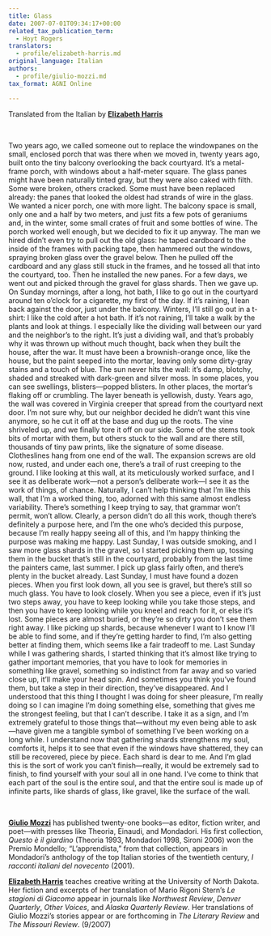 ```yaml
---
title: Glass
date: 2007-07-01T09:34:17+00:00
related_tax_publication_term:
  - Hoyt Rogers
translators:
  - profile/elizabeth-harris.md
original_language: Italian
authors:
  - profile/giulio-mozzi.md
tax_format: AGNI Online

---
```

Translated from the Italian by [**Elizabeth Harris**][1]

&nbsp;

Two years ago, we called someone out to replace the windowpanes on the small, enclosed porch that was there when we moved in, twenty years ago, built onto the tiny balcony overlooking the back courtyard. It’s a metal-frame porch, with windows about a half-meter square. The glass panes might have been naturally tinted gray, but they were also caked with filth. Some were broken, others cracked. Some must have been replaced already: the panes that looked the oldest had strands of wire in the glass. We wanted a nicer porch, one with more light. The balcony space is small, only one and a half by two meters, and just fits a few pots of geraniums and, in the winter, some small crates of fruit and some bottles of wine. The porch worked well enough, but we decided to fix it up anyway. The man we hired didn’t even try to pull out the old glass: he taped cardboard to the inside of the frames with packing tape, then hammered out the windows, spraying broken glass over the gravel below. Then he pulled off the cardboard and any glass still stuck in the frames, and he tossed all that into the courtyard, too. Then he installed the new panes. For a few days, we went out and picked through the gravel for glass shards. Then we gave up. On Sunday mornings, after a long, hot bath, I like to go out in the courtyard around ten o’clock for a cigarette, my first of the day. If it’s raining, I lean back against the door, just under the balcony. Winters, I’ll still go out in a t-shirt: I like the cold after a hot bath. If it’s not raining, I’ll take a walk by the plants and look at things. I especially like the dividing wall between our yard and the neighbor’s to the right. It’s just a dividing wall, and that’s probably why it was thrown up without much thought, back when they built the house, after the war. It must have been a brownish-orange once, like the house, but the paint seeped into the mortar, leaving only some dirty-gray stains and a touch of blue. The sun never hits the wall: it’s damp, blotchy, shaded and streaked with dark-green and silver moss. In some places, you can see swellings, blisters—popped blisters. In other places, the mortar’s flaking off or crumbling. The layer beneath is yellowish, dusty. Years ago, the wall was covered in Virginia creeper that spread from the courtyard next door. I’m not sure why, but our neighbor decided he didn’t want this vine anymore, so he cut it off at the base and dug up the roots. The vine shriveled up, and we finally tore it off on our side. Some of the stems took bits of mortar with them, but others stuck to the wall and are there still, thousands of tiny paw prints, like the signature of some disease. Clotheslines hang from one end of the wall. The expansion screws are old now, rusted, and under each one, there’s a trail of rust creeping to the ground. I like looking at this wall, at its meticulously worked surface, and I see it as deliberate work—not a person’s deliberate work—I see it as the work of things, of chance. Naturally, I can’t help thinking that I’m like this wall, that I’m a worked thing, too, adorned with this same almost endless variability. There’s something I keep trying to say, that grammar won’t permit, won’t allow. Clearly, a person didn’t do all this work, though there’s definitely a purpose here, and I’m the one who’s decided this purpose, because I’m really happy seeing all of this, and I’m happy thinking the purpose was making me happy. Last Sunday, I was outside smoking, and I saw more glass shards in the gravel, so I started picking them up, tossing them in the bucket that’s still in the courtyard, probably from the last time the painters came, last summer. I pick up glass fairly often, and there’s plenty in the bucket already. Last Sunday, I must have found a dozen pieces. When you first look down, all you see is gravel, but there’s still so much glass. You have to look closely. When you see a piece, even if it’s just two steps away, you have to keep looking while you take those steps, and then you have to keep looking while you kneel and reach for it, or else it’s lost. Some pieces are almost buried, or they’re so dirty you don’t see them right away. I like picking up shards, because whenever I want to I know I’ll be able to find some, and if they’re getting harder to find, I’m also getting better at finding them, which seems like a fair tradeoff to me. Last Sunday while I was gathering shards, I started thinking that it’s almost like trying to gather important memories, that you have to look for memories in something like gravel, something so indistinct from far away and so varied close up, it’ll make your head spin. And sometimes you think you’ve found them, but take a step in their direction, they’ve disappeared. And I understood that this thing I thought I was doing for sheer pleasure, I’m really doing so I can imagine I’m doing something else, something that gives me the strongest feeling, but that I can’t describe. I take it as a sign, and I’m extremely grateful to those things that—without my even being able to ask—have given me a tangible symbol of something I’ve been working on a long while. I understand now that gathering shards strengthens my soul, comforts it, helps it to see that even if the windows have shattered, they can still be recovered, piece by piece. Each shard is dear to me. And I’m glad this is the sort of work you can’t finish—really, it would be extremely sad to finish, to find yourself with your soul all in one hand. I’ve come to think that each part of the soul is the entire soul, and that the entire soul is made up of infinite parts, like shards of glass, like gravel, like the surface of the wall.

&nbsp;

**[Giulio Mozzi][2]** has published twenty-one books—as editor, fiction writer, and poet—with presses like Theoria, Einaudi, and Mondadori. His first collection, _Questo è il giardino_ (Theoria 1993, Mondadori 1998, Sironi 2006) won the Premio Mondello; “L’apprendista,” from that collection, appears in Mondadori’s anthology of the top Italian stories of the twentieth century, _I racconti italiani del novecento_ (2001).

[**Elizabeth Harris**][1] teaches creative writing at the University of North Dakota. Her fiction and excerpts of her translation of Mario Rigoni Stern’s _Le stagioni di Giacomo_ appear in journals like _Northwest Review_, _Denver Quarterly_, _Other Voices_, and _Alaska Quarterly Review_. Her translations of Giulio Mozzi’s stories appear or are forthcoming in _The Literary Review_ and _The Missouri Review_. (9/2007)

 [1]: /about/our-people/authors/elizabeth-harris/
 [2]: /about/our-people/authors/giulio-mozzi/